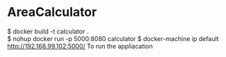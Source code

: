 # AreaCalculator
$ docker build -t calculator .      
$ nohup docker run -p 5000:8080 calculator
$ docker-machine ip default
http://192.168.99.102:5000/ To run the appliacation
